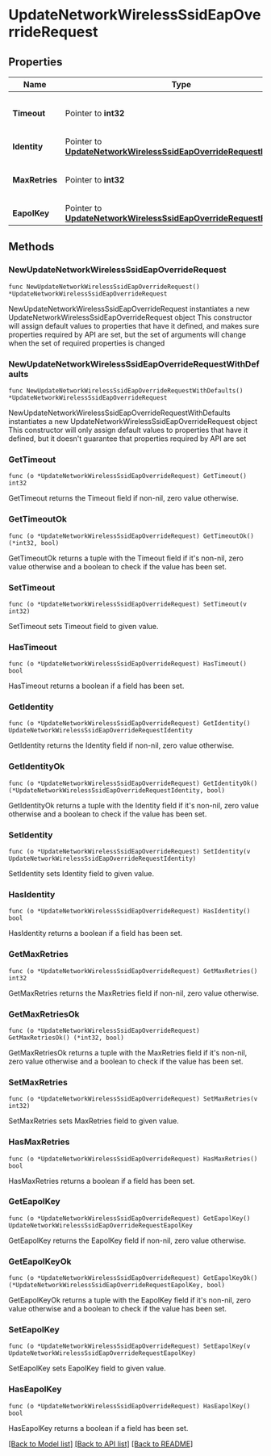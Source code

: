 # UpdateNetworkWirelessSsidEapOverrideRequest

## Properties

Name | Type | Description | Notes
------------ | ------------- | ------------- | -------------
**Timeout** | Pointer to **int32** | General EAP timeout in seconds. | [optional] 
**Identity** | Pointer to [**UpdateNetworkWirelessSsidEapOverrideRequestIdentity**](UpdateNetworkWirelessSsidEapOverrideRequestIdentity.md) |  | [optional] 
**MaxRetries** | Pointer to **int32** | Maximum number of general EAP retries. | [optional] 
**EapolKey** | Pointer to [**UpdateNetworkWirelessSsidEapOverrideRequestEapolKey**](UpdateNetworkWirelessSsidEapOverrideRequestEapolKey.md) |  | [optional] 

## Methods

### NewUpdateNetworkWirelessSsidEapOverrideRequest

`func NewUpdateNetworkWirelessSsidEapOverrideRequest() *UpdateNetworkWirelessSsidEapOverrideRequest`

NewUpdateNetworkWirelessSsidEapOverrideRequest instantiates a new UpdateNetworkWirelessSsidEapOverrideRequest object
This constructor will assign default values to properties that have it defined,
and makes sure properties required by API are set, but the set of arguments
will change when the set of required properties is changed

### NewUpdateNetworkWirelessSsidEapOverrideRequestWithDefaults

`func NewUpdateNetworkWirelessSsidEapOverrideRequestWithDefaults() *UpdateNetworkWirelessSsidEapOverrideRequest`

NewUpdateNetworkWirelessSsidEapOverrideRequestWithDefaults instantiates a new UpdateNetworkWirelessSsidEapOverrideRequest object
This constructor will only assign default values to properties that have it defined,
but it doesn't guarantee that properties required by API are set

### GetTimeout

`func (o *UpdateNetworkWirelessSsidEapOverrideRequest) GetTimeout() int32`

GetTimeout returns the Timeout field if non-nil, zero value otherwise.

### GetTimeoutOk

`func (o *UpdateNetworkWirelessSsidEapOverrideRequest) GetTimeoutOk() (*int32, bool)`

GetTimeoutOk returns a tuple with the Timeout field if it's non-nil, zero value otherwise
and a boolean to check if the value has been set.

### SetTimeout

`func (o *UpdateNetworkWirelessSsidEapOverrideRequest) SetTimeout(v int32)`

SetTimeout sets Timeout field to given value.

### HasTimeout

`func (o *UpdateNetworkWirelessSsidEapOverrideRequest) HasTimeout() bool`

HasTimeout returns a boolean if a field has been set.

### GetIdentity

`func (o *UpdateNetworkWirelessSsidEapOverrideRequest) GetIdentity() UpdateNetworkWirelessSsidEapOverrideRequestIdentity`

GetIdentity returns the Identity field if non-nil, zero value otherwise.

### GetIdentityOk

`func (o *UpdateNetworkWirelessSsidEapOverrideRequest) GetIdentityOk() (*UpdateNetworkWirelessSsidEapOverrideRequestIdentity, bool)`

GetIdentityOk returns a tuple with the Identity field if it's non-nil, zero value otherwise
and a boolean to check if the value has been set.

### SetIdentity

`func (o *UpdateNetworkWirelessSsidEapOverrideRequest) SetIdentity(v UpdateNetworkWirelessSsidEapOverrideRequestIdentity)`

SetIdentity sets Identity field to given value.

### HasIdentity

`func (o *UpdateNetworkWirelessSsidEapOverrideRequest) HasIdentity() bool`

HasIdentity returns a boolean if a field has been set.

### GetMaxRetries

`func (o *UpdateNetworkWirelessSsidEapOverrideRequest) GetMaxRetries() int32`

GetMaxRetries returns the MaxRetries field if non-nil, zero value otherwise.

### GetMaxRetriesOk

`func (o *UpdateNetworkWirelessSsidEapOverrideRequest) GetMaxRetriesOk() (*int32, bool)`

GetMaxRetriesOk returns a tuple with the MaxRetries field if it's non-nil, zero value otherwise
and a boolean to check if the value has been set.

### SetMaxRetries

`func (o *UpdateNetworkWirelessSsidEapOverrideRequest) SetMaxRetries(v int32)`

SetMaxRetries sets MaxRetries field to given value.

### HasMaxRetries

`func (o *UpdateNetworkWirelessSsidEapOverrideRequest) HasMaxRetries() bool`

HasMaxRetries returns a boolean if a field has been set.

### GetEapolKey

`func (o *UpdateNetworkWirelessSsidEapOverrideRequest) GetEapolKey() UpdateNetworkWirelessSsidEapOverrideRequestEapolKey`

GetEapolKey returns the EapolKey field if non-nil, zero value otherwise.

### GetEapolKeyOk

`func (o *UpdateNetworkWirelessSsidEapOverrideRequest) GetEapolKeyOk() (*UpdateNetworkWirelessSsidEapOverrideRequestEapolKey, bool)`

GetEapolKeyOk returns a tuple with the EapolKey field if it's non-nil, zero value otherwise
and a boolean to check if the value has been set.

### SetEapolKey

`func (o *UpdateNetworkWirelessSsidEapOverrideRequest) SetEapolKey(v UpdateNetworkWirelessSsidEapOverrideRequestEapolKey)`

SetEapolKey sets EapolKey field to given value.

### HasEapolKey

`func (o *UpdateNetworkWirelessSsidEapOverrideRequest) HasEapolKey() bool`

HasEapolKey returns a boolean if a field has been set.


[[Back to Model list]](../README.md#documentation-for-models) [[Back to API list]](../README.md#documentation-for-api-endpoints) [[Back to README]](../README.md)


